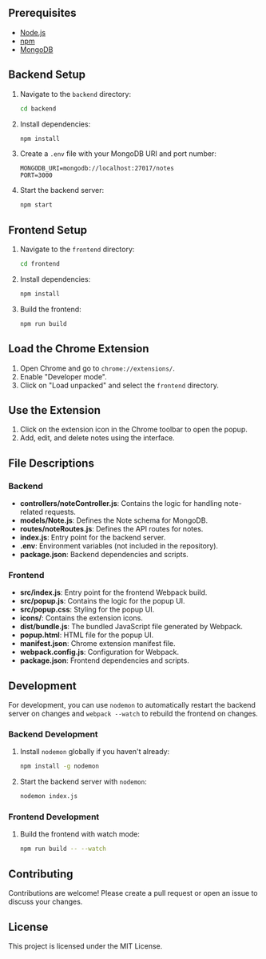 
## Prerequisites

- [Node.js](https://nodejs.org/)
- [npm](https://www.npmjs.com/)
- [MongoDB](https://www.mongodb.com/)

## Backend Setup

1. Navigate to the `backend` directory:
    ```bash
    cd backend
    ```
2. Install dependencies:
    ```bash
    npm install
    ```
3. Create a `.env` file with your MongoDB URI and port number:
    ```plaintext
    MONGODB_URI=mongodb://localhost:27017/notes
    PORT=3000
    ```
4. Start the backend server:
    ```bash
    npm start
    ```

## Frontend Setup

1. Navigate to the `frontend` directory:
    ```bash
    cd frontend
    ```
2. Install dependencies:
    ```bash
    npm install
    ```
3. Build the frontend:
    ```bash
    npm run build
    ```

## Load the Chrome Extension

1. Open Chrome and go to `chrome://extensions/`.
2. Enable "Developer mode".
3. Click on "Load unpacked" and select the `frontend` directory.

## Use the Extension

1. Click on the extension icon in the Chrome toolbar to open the popup.
2. Add, edit, and delete notes using the interface.

## File Descriptions

### Backend

- **controllers/noteController.js**: Contains the logic for handling note-related requests.
- **models/Note.js**: Defines the Note schema for MongoDB.
- **routes/noteRoutes.js**: Defines the API routes for notes.
- **index.js**: Entry point for the backend server.
- **.env**: Environment variables (not included in the repository).
- **package.json**: Backend dependencies and scripts.

### Frontend

- **src/index.js**: Entry point for the frontend Webpack build.
- **src/popup.js**: Contains the logic for the popup UI.
- **src/popup.css**: Styling for the popup UI.
- **icons/**: Contains the extension icons.
- **dist/bundle.js**: The bundled JavaScript file generated by Webpack.
- **popup.html**: HTML file for the popup UI.
- **manifest.json**: Chrome extension manifest file.
- **webpack.config.js**: Configuration for Webpack.
- **package.json**: Frontend dependencies and scripts.

## Development

For development, you can use `nodemon` to automatically restart the backend server on changes and `webpack --watch` to rebuild the frontend on changes.

### Backend Development

1. Install `nodemon` globally if you haven't already:
    ```bash
    npm install -g nodemon
    ```
2. Start the backend server with `nodemon`:
    ```bash
    nodemon index.js
    ```

### Frontend Development

1. Build the frontend with watch mode:
    ```bash
    npm run build -- --watch
    ```

## Contributing

Contributions are welcome! Please create a pull request or open an issue to discuss your changes.

## License

This project is licensed under the MIT License.
